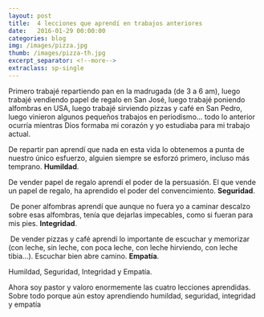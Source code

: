 ```yaml
---
layout: post
title:  4 lecciones que aprendí en trabajos anteriores
date:   2016-01-29 00:00:00
categories: blog
img: /images/pizza.jpg
thumb: /images/pizza-th.jpg
excerpt_separator: <!--more-->
extraclass: sp-single
---
```

Primero trabajé repartiendo pan en la madrugada (de 3 a 6 am), luego trabajé vendiendo papel de regalo en San José, luego trabajé poniendo alfombras en USA, luego trabajé sirviendo pizzas y café en San Pedro, luego vinieron algunos pequeños trabajos en periodismo... todo lo anterior ocurría mientras Dios formaba mi corazón y yo estudiaba para mi trabajo actual.
<!--more-->

De repartir pan aprendí que nada en esta vida lo obtenemos a punta de nuestro único esfuerzo, alguien siempre se esforzó primero, incluso más temprano. __Humildad__.  

De vender papel de regalo aprendí el poder de la persuasión. El que vende un papel de regalo, ha aprendido el poder del convencimiento. __Seguridad__. 

 De poner alfombras aprendí que aunque no fuera yo a caminar descalzo sobre esas alfombras, tenía que dejarlas impecables, como si fueran para mis pies. __Integridad__. 

 De vender pizzas y café aprendí lo importante de escuchar y memorizar (con leche, sin leche, con poca leche, con leche hirviendo, con leche tibia...). Escuchar bien abre camino. __Empatía__.

Humildad, Seguridad, Integridad y Empatía.

Ahora soy pastor y valoro enormemente las cuatro lecciones aprendidas. Sobre todo porque aún estoy aprendiendo humildad, seguridad, integridad y empatía